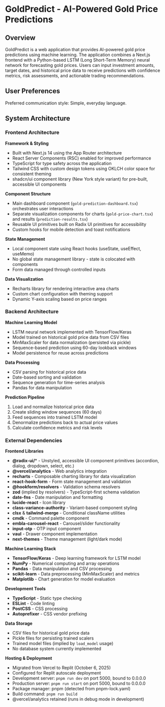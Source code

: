 # GoldPredict - AI-Powered Gold Price Predictions

## Overview

GoldPredict is a web application that provides AI-powered gold price predictions using machine learning. The application combines a Next.js frontend with a Python-based LSTM (Long Short-Term Memory) neural network for forecasting gold prices. Users can input investment amounts, target dates, and historical price data to receive predictions with confidence metrics, risk assessments, and actionable trading recommendations.

## User Preferences

Preferred communication style: Simple, everyday language.

## System Architecture

### Frontend Architecture

**Framework & Styling**
- Built with Next.js 14 using the App Router architecture
- React Server Components (RSC) enabled for improved performance
- TypeScript for type safety across the application
- Tailwind CSS with custom design tokens using OKLCH color space for consistent theming
- shadcn/ui component library (New York style variant) for pre-built, accessible UI components

**Component Structure**
- Main dashboard component (`gold-prediction-dashboard.tsx`) orchestrates user interactions
- Separate visualization components for charts (`gold-price-chart.tsx`) and results (`prediction-results.tsx`)
- Reusable UI primitives built on Radix UI primitives for accessibility
- Custom hooks for mobile detection and toast notifications

**State Management**
- Local component state using React hooks (useState, useEffect, useMemo)
- No global state management library - state is colocated with components
- Form data managed through controlled inputs

**Data Visualization**
- Recharts library for rendering interactive area charts
- Custom chart configuration with theming support
- Dynamic Y-axis scaling based on price ranges

### Backend Architecture

**Machine Learning Model**
- LSTM neural network implemented with TensorFlow/Keras
- Model trained on historical gold price data from CSV files
- MinMaxScaler for data normalization (persisted via pickle)
- Sequence-based prediction using 60-day lookback windows
- Model persistence for reuse across predictions

**Data Processing**
- CSV parsing for historical price data
- Date-based sorting and validation
- Sequence generation for time-series analysis
- Pandas for data manipulation

**Prediction Pipeline**
1. Load and normalize historical price data
2. Create sliding window sequences (60 days)
3. Feed sequences into trained LSTM model
4. Denormalize predictions back to actual price values
5. Calculate confidence metrics and risk levels

### External Dependencies

**Frontend Libraries**
- **@radix-ui/*** - Unstyled, accessible UI component primitives (accordion, dialog, dropdown, select, etc.)
- **@vercel/analytics** - Web analytics integration
- **recharts** - Composable charting library for data visualization
- **react-hook-form** - Form state management and validation
- **@hookform/resolvers** - Validation schema resolvers
- **zod** (implied by resolvers) - TypeScript-first schema validation
- **date-fns** - Date manipulation and formatting
- **lucide-react** - Icon library
- **class-variance-authority** - Variant-based component styling
- **clsx** & **tailwind-merge** - Conditional className utilities
- **cmdk** - Command palette component
- **embla-carousel-react** - Carousel/slider functionality
- **input-otp** - OTP input component
- **vaul** - Drawer component implementation
- **next-themes** - Theme management (light/dark mode)

**Machine Learning Stack**
- **TensorFlow/Keras** - Deep learning framework for LSTM model
- **NumPy** - Numerical computing and array operations
- **Pandas** - Data manipulation and CSV processing
- **scikit-learn** - Data preprocessing (MinMaxScaler) and metrics
- **Matplotlib** - Chart generation for model evaluation

**Development Tools**
- **TypeScript** - Static type checking
- **ESLint** - Code linting
- **PostCSS** - CSS processing
- **Autoprefixer** - CSS vendor prefixing

**Data Storage**
- CSV files for historical gold price data
- Pickle files for persisting trained scalers
- Trained model files (implied by `load_model` usage)
- No database system currently implemented

**Hosting & Deployment**
- Migrated from Vercel to Replit (October 6, 2025)
- Configured for Replit autoscale deployment
- Development server: `pnpm run dev` on port 5000, bound to 0.0.0.0
- Production server: `pnpm run start` on port 5000, bound to 0.0.0.0
- Package manager: pnpm (detected from pnpm-lock.yaml)
- Build command: `pnpm run build`
- @vercel/analytics retained (runs in debug mode in development)